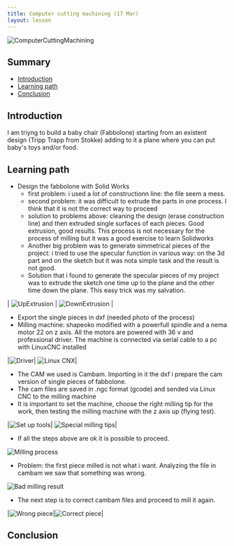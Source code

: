 ```yaml
---
title: Computer cutting machining (17 Mar)
layout: lesson
---
```


![ComputerCuttingMachining](./.jpg)

## Summary

- [Introduction](#introduction)
- [Learning path](#learningpath)
- [Conclusion](#conclusion)

## Introduction

I am triyng to build a baby chair (Fabbolone) starting from an existent design (Tripp Trapp from Stokke) adding to it a plane where you can put baby's toys and/or food.

## Learning path

- Design the fabbolone with Solid Works
	- first problem: i used a lot of constructionn line: the file seem a mess.
	- second problem: it was difficult to extrude the parts in one process. I think that it is not the correct way to proceed
	- solution to problems above: cleaning the design (erase construction line) and then extruded single surfaces of each pieces. Good extrusion, good results. This process is not necessary for the process of milling but it was a good exercise to learn Solidworks
	- Another big problem was to generate simmetrical pieces of the project: i tried to use the specular function in various way: on the 3d part and on the sketch but it was nota simple task and the result is not good.
	- Solution that i found to generate the specular pieces of my project was to extrude the sketch one time up to the plane and the other time down the plane. This easy trick was my salvation.

| ![UpExtrusion](./upextrusion.jpg) | ![DownExtrusion](./downextrusion.jpg) |

- Export the single pieces in dxf (needed photo of the process)
- Milling machine: shapeoko modified with a powerfull spindle and a nema motor 22 on z axis. All the motors are powered with 36 v and professional driver. The machine is connected via serial cable to a pc with LinuxCNC installed

|![Driver](./driver.jpg)| ![Linux CNX](./linuxcnc.jpg)|

- The CAM we used is Cambam. Importing in it the dxf i prepare the cam version of single pieces of fabbolone.
- The cam files are saved in .ngc format (gcode) and sended via Linux CNC to the milling machine
- It is important to set the machine, choose the right milling tip for the work, then testing the milling machine with the z axis up (flying test). 

|![Set up tools](./setuptools.jpg)| ![Special milling tips](./specialmillingtips.jpg)|

- If all the steps above are ok it is possible to proceed. 

![Milling process](./millingprocess.jpg)

- Problem: the first piece milled is not what i want. Analyzing the file in cambam we saw that something was wrong.

![Bad milling result](./badmillinresult.jpg)

- The next step is to correct cambam files and proceed to mill it again.

|![Wrong piece](./wrongcambam.jpg)|![Correct piece](correctcambam.jpg)|

## Conclusion
